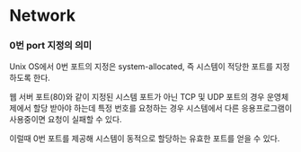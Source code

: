 # Network

### 0번 port 지정의 의미

Unix OS에서 0번 포트의 지정은 system-allocated, 즉 시스템이 적당한 포트를 지정하도록 한다.

웹 서버 포트(80)와 같이 지정된 시스템 포트가 아닌 TCP 및 UDP 포트의 경우 운영체제에서 할당 받아야 하는데 특정 번호를 요청하는 경우 시스템에서 다른 응용프로그램이 사용중이면 요청이 실패할 수 있다.

이럴때 0번 포트를 제공해 시스템이 동적으로 할당하는 유효한 포트를 얻을 수 있다.
